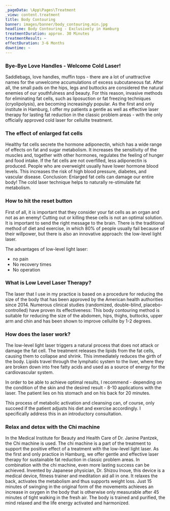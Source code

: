 ```yaml
---
_pageData: \App\Pages\Treatment
_view: content.treatment
title: Body Contouring
banner: images/banner/body_contouring.min.jpg
headline: Body Contouring - Exclusively in Hamburg
treatmentDuration: approx. 30 Minutes
treatmentResult: ~
effectDuration: 3-6 Months
downtime: ~
---
```


### Bye-Bye Love Handles - Welcome Cold Laser!

Saddlebags, love handles, muffin tops - there are a lot of unattractive names for the unwelcome accumulations of excess subcutaneous fat. After all, the small pads on the hips, legs and buttocks are considered the natural enemies of our youthfulness and beauty. For this reason, invasive methods for eliminating fat cells, such as liposuction or fat freezing techniques (cryolipolysis), are becoming increasingly popular. As the first and only institute in Hamburg, I offer my patients a gentle as well as effective laser therapy for lasting fat reduction in the classic problem areas - with the only officially approved cold laser for cellulite treatment.

### The effect of enlarged fat cells

Healthy fat cells secrete the hormone adiponectin, which has a wide range of effects on fat and sugar metabolism. It increases the sensitivity of the muscles and, together with other hormones, regulates the feeling of hunger and food intake. If the fat cells are not overfilled, less adiponectin is produced. People who are overweight usually have lower hormone blood levels. This increases the risk of high blood pressure, diabetes, and vascular disease. Conclusion: Enlarged fat cells can damage our entire body! The cold laser technique helps to naturally re-stimulate fat metabolism.

### How to hit the reset button

First of all, it is important that they consider your fat cells as an organ and not as an enemy! Cutting out or killing these cells is not an optimal solution. It is important to send the right message to the brain. There is the traditional method of diet and exercise, in which 80% of people usually fail because of their willpower, but there is also an innovative approach: the low-level light laser.

The advantages of low-level light laser:

* no pain
* No recovery times
* No operation

### What is Low Level Laser Therapy?

The laser that I use in my practice is based on a procedure for reducing the size of the body that has been approved by the American health authorities since 2014. Numerous clinical studies (randomized, double-blind, placebo-controlled) have proven its effectiveness: This body contouring method is suitable for reducing the size of the abdomen, hips, thighs, buttocks, upper arm and chin and has been shown to improve cellulite by 1-2 degrees.

### How does the laser work?

The low-level light laser triggers a natural process that does not attack or damage the fat cell. The treatment releases the lipids from the fat cells, causing them to collapse and shrink. This immediately reduces the girth of the body. Lipids travel through the lymphatic system to the liver, where they are broken down into free fatty acids and used as a source of energy for the cardiovascular system.

In order to be able to achieve optimal results, I recommend - depending on the condition of the skin and the desired result - 8-10 applications with the laser. The patient lies on his stomach and on his back for 20 minutes.

This process of metabolic activation and cleansing can, of course, only succeed if the patient adjusts his diet and exercise accordingly. I specifically address this in an introductory consultation.

### Relax and detox with the Chi machine

In the Medical Institute for Beauty and Health Care of Dr. Janine Pantzek, the Chi machine is used. The chi machine is a part of the treatment to support the positive effect of a treatment with the low-level light laser. As the first and only practice in Hamburg, we offer gentle and effective laser therapy for sustainable fat reduction in classic problem areas. In combination with the chi machine, even more lasting success can be achieved. Invented by Japanese physician, Dr. Shizou Inoue, this device is a medical device, fitness trainer and meditation aid all in one. It relaxes the back, activates the metabolism and thus supports weight loss. Just 15 minutes of swinging in the original form of the movements achieves an increase in oxygen in the body that is otherwise only measurable after 45 minutes of tight walking in the fresh air. The body is trained and purified, the mind relaxed and the life energy activated and harmonized.
